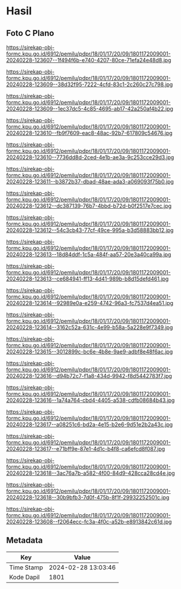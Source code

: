 # Hasil

## Foto C Plano

https://sirekap-obj-formc.kpu.go.id/6912/pemilu/pdpr/18/01/17/20/09/1801172009001-20240228-123607--1f494f6b-e740-4207-80ce-71efa24e48d8.jpg

https://sirekap-obj-formc.kpu.go.id/6912/pemilu/pdpr/18/01/17/20/09/1801172009001-20240228-123609--38d32f95-7222-4cfd-83c1-2c260c27c798.jpg

https://sirekap-obj-formc.kpu.go.id/6912/pemilu/pdpr/18/01/17/20/09/1801172009001-20240228-123609--1ec37dc5-4c85-4695-ab17-42a250af4b22.jpg

https://sirekap-obj-formc.kpu.go.id/6912/pemilu/pdpr/18/01/17/20/09/1801172009001-20240228-123610--fb9f7609-eac8-48ac-92b7-617809c54676.jpg

https://sirekap-obj-formc.kpu.go.id/6912/pemilu/pdpr/18/01/17/20/09/1801172009001-20240228-123610--7736dd8d-2ced-4e1b-ae3a-9c253cce29d3.jpg

https://sirekap-obj-formc.kpu.go.id/6912/pemilu/pdpr/18/01/17/20/09/1801172009001-20240228-123611--b3872b37-dbad-48ae-ada3-a069093f75b0.jpg

https://sirekap-obj-formc.kpu.go.id/6912/pemilu/pdpr/18/01/17/20/09/1801172009001-20240228-123612--dc387139-76b7-4bbd-b72d-b0f2517e7cec.jpg

https://sirekap-obj-formc.kpu.go.id/6912/pemilu/pdpr/18/01/17/20/09/1801172009001-20240228-123612--54c3cb43-77cf-49ce-995a-b3d58883bb12.jpg

https://sirekap-obj-formc.kpu.go.id/6912/pemilu/pdpr/18/01/17/20/09/1801172009001-20240228-123613--18d84ddf-1c5a-484f-aa57-20e3a40ca99a.jpg

https://sirekap-obj-formc.kpu.go.id/6912/pemilu/pdpr/18/01/17/20/09/1801172009001-20240228-123613--ce684941-ff13-4d41-989b-b8d15defd461.jpg

https://sirekap-obj-formc.kpu.go.id/6912/pemilu/pdpr/18/01/17/20/09/1801172009001-20240228-123614--92989e0a-e259-4742-96a3-fc7537d4ea51.jpg

https://sirekap-obj-formc.kpu.go.id/6912/pemilu/pdpr/18/01/17/20/09/1801172009001-20240228-123614--3162c52a-631c-4e99-b58a-5a228e9f7349.jpg

https://sirekap-obj-formc.kpu.go.id/6912/pemilu/pdpr/18/01/17/20/09/1801172009001-20240228-123615--3012899c-bc6e-4b8e-9ae9-adbf8e48f6ac.jpg

https://sirekap-obj-formc.kpu.go.id/6912/pemilu/pdpr/18/01/17/20/09/1801172009001-20240228-123616--d94b72c7-f1a8-434d-9942-f8d5442783f7.jpg

https://sirekap-obj-formc.kpu.go.id/6912/pemilu/pdpr/18/01/17/20/09/1801172009001-20240228-123616--1a74a764-cbd4-4405-a538-cdfb08684b43.jpg

https://sirekap-obj-formc.kpu.go.id/6912/pemilu/pdpr/18/01/17/20/09/1801172009001-20240228-123617--a08251c6-bd2a-4e15-b2e6-9d51e2b2a43c.jpg

https://sirekap-obj-formc.kpu.go.id/6912/pemilu/pdpr/18/01/17/20/09/1801172009001-20240228-123617--e71bff9e-87e1-4d1c-b4f8-ca6efcd8f087.jpg

https://sirekap-obj-formc.kpu.go.id/6912/pemilu/pdpr/18/01/17/20/09/1801172009001-20240228-123618--3ac76a7b-a582-4f00-84d9-428cca28cd4e.jpg

https://sirekap-obj-formc.kpu.go.id/6912/pemilu/pdpr/18/01/17/20/09/1801172009001-20240228-123618--30b9bfb3-7d0f-475b-8f1f-29932252501c.jpg

https://sirekap-obj-formc.kpu.go.id/6912/pemilu/pdpr/18/01/17/20/09/1801172009001-20240228-123608--f2064ecc-fc3a-4f0c-a52b-e8913842c61d.jpg


## Metadata

| Key        | Value               |
| ---------- | ------------------- |
| Time Stamp | 2024-02-28 13:03:46 |
| Kode Dapil | 1801                |



